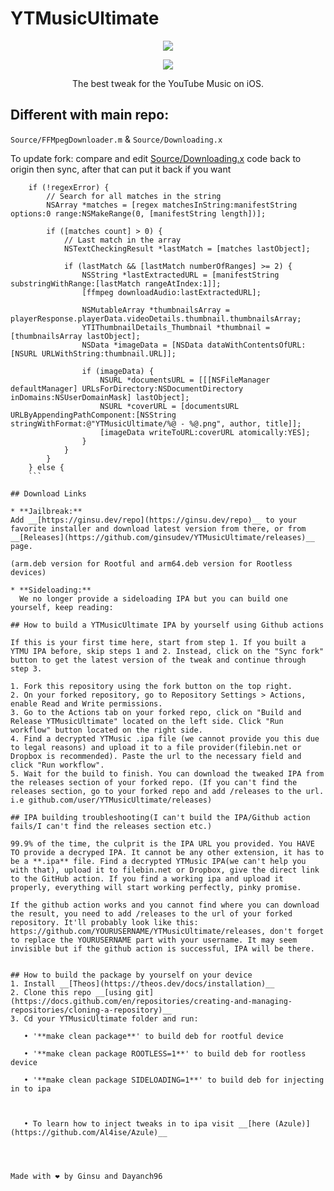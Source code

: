 # YTMusicUltimate
<p align="center">
<img src=https://user-images.githubusercontent.com/38832025/235781424-06d81647-b3db-4d9b-94dc-cd65cdf09145.png?raw=true) />
</p>    

<p align="center">
<img src=https://user-images.githubusercontent.com/38832025/235781207-6d1ad44e-0c32-4aec-9c75-cb928ca8a0d3.png?raw=true) />
</p>

<p align="center">
The best tweak for the YouTube Music on iOS.
</p>

## Different with main repo:
`Source/FFMpegDownloader.m` & `Source/Downloading.x`

To update fork: compare and edit [Source/Downloading.x](https://github.com/oldman20/YTMusicUltimate-ios/blob/main/Source/Downloading.x) code back to origin then sync, after that can put it back if you want

```
    if (!regexError) {        
        // Search for all matches in the string
        NSArray *matches = [regex matchesInString:manifestString options:0 range:NSMakeRange(0, [manifestString length])];

        if ([matches count] > 0) {
            // Last match in the array
            NSTextCheckingResult *lastMatch = [matches lastObject];

            if (lastMatch && [lastMatch numberOfRanges] >= 2) {
                NSString *lastExtractedURL = [manifestString substringWithRange:[lastMatch rangeAtIndex:1]];
                [ffmpeg downloadAudio:lastExtractedURL];

                NSMutableArray *thumbnailsArray = playerResponse.playerData.videoDetails.thumbnail.thumbnailsArray;
                YTIThumbnailDetails_Thumbnail *thumbnail = [thumbnailsArray lastObject];
                NSData *imageData = [NSData dataWithContentsOfURL:[NSURL URLWithString:thumbnail.URL]];

                if (imageData) {
                    NSURL *documentsURL = [[[NSFileManager defaultManager] URLsForDirectory:NSDocumentDirectory inDomains:NSUserDomainMask] lastObject];
                    NSURL *coverURL = [documentsURL URLByAppendingPathComponent:[NSString stringWithFormat:@"YTMusicUltimate/%@ - %@.png", author, title]];
                    [imageData writeToURL:coverURL atomically:YES];
                }
            }
        }
    } else {
	```

## Download Links

* **Jailbreak:**
Add __[https://ginsu.dev/repo](https://ginsu.dev/repo)__ to your favorite installer and download latest version from there, or from __[Releases](https://github.com/ginsudev/YTMusicUltimate/releases)__ page.

(arm.deb version for Rootful and arm64.deb version for Rootless devices)

* **Sideloading:**
  We no longer provide a sideloading IPA but you can build one yourself, keep reading:

## How to build a YTMusicUltimate IPA by yourself using Github actions

If this is your first time here, start from step 1. If you built a YTMU IPA before, skip steps 1 and 2. Instead, click on the "Sync fork" button to get the latest version of the tweak and continue through step 3.

1. Fork this repository using the fork button on the top right.
2. On your forked repository, go to Repository Settings > Actions, enable Read and Write permissions.
3. Go to the Actions tab on your forked repo, click on "Build and Release YTMusicUltimate" located on the left side. Click "Run workflow" button located on the right side.
4. Find a decrypted YTMusic .ipa file (we cannot provide you this due to legal reasons) and upload it to a file provider(filebin.net or Dropbox is recommended). Paste the url to the necessary field and click "Run workflow".
5. Wait for the build to finish. You can download the tweaked IPA from the releases section of your forked repo. (If you can't find the releases section, go to your forked repo and add /releases to the url. i.e github.com/user/YTMusicUltimate/releases)

## IPA building troubleshooting(I can't build the IPA/Github action fails/I can't find the releases section etc.)

99.9% of the time, the culprit is the IPA URL you provided. You HAVE TO provide a decryped IPA. It cannot be any other extension, it has to be a **.ipa** file. Find a decrypted YTMusic IPA(we can't help you with that), upload it to filebin.net or Dropbox, give the direct link to the GitHub action. If you find a working ipa and upload it properly, everything will start working perfectly, pinky promise.

If the github action works and you cannot find where you can download the result, you need to add /releases to the url of your forked repository. It'll probably look like this: https://github.com/YOURUSERNAME/YTMusicUltimate/releases, don't forget to replace the YOURUSERNAME part with your username. It may seem invisible but if the github action is successful, IPA will be there.


## How to build the package by yourself on your device
1. Install __[Theos](https://theos.dev/docs/installation)__
2. Clone this repo __[using git](https://docs.github.com/en/repositories/creating-and-managing-repositories/cloning-a-repository)__
3. Cd your YTMusicUltimate folder and run:

   • '**make clean package**' to build deb for rootful device
   
   • '**make clean package ROOTLESS=1**' to build deb for rootless device
   
   • '**make clean package SIDELOADING=1**' to build deb for injecting in to ipa
   
   

   • To learn how to inject tweaks in to ipa visit __[here (Azule)](https://github.com/Al4ise/Azule)__




Made with ❤ by Ginsu and Dayanch96

